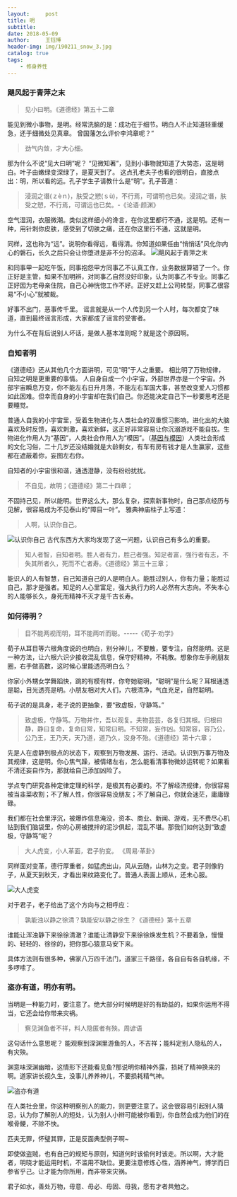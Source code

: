 ```yaml
--- 
layout:     post 
title: 明
subtitle:  
date: 2018-05-09
author:     王钰博 
header-img: img/190211_snow_3.jpg
catalog: true
tags:
    - 修身养性
--- 
```


### 飓风起于青萍之末

> 见小曰明。《道德经》第五十二章

能见到微小事物，是明。经常洗脑的是：成功在于细节。明白人不止知道轻重缓急，还于细微处见真章。
曾国藩怎么评价李鸿章呢？”

> 劲气内敛，才大心细。


那为什么不说“见大曰明”呢？
“见微知著”，见到小事物就知道了大势态，这是明白。叶子由嫩绿变深绿了，是夏天到了。
这点孔老夫子也看的很明白，直接点出：明，所以看的远。孔子学生子请教什么是“明”。孔子答道：
> 浸润之谮(ｚèｎ)，肤受之愬(ｓù)，不行焉，可谓明也已矣。浸润之谮，肤受之愬，不行焉，可谓远也已矣。-《论语·颜渊》

空气湿润，衣服微潮。类似这样细小的谗言，在你这里都行不通，这是明。还有一种，用针刺你皮肤，感受到了切肤之痛，还在你这里行不通，这就是明。

同样，这也称为“远”。说明你看得远，看得清。你知道如果任由“悄悄话”风化你内心的磐石，长久之后只会让你堕进是非不分的沼泽。
![飓风起于青萍之末](https://github.com/WangYuBo/Writing/blob/master/imgs/qingping.jpg)

和同事甲一起吃午饭，同事抱怨甲方同事乙不认真工作，业务数据算错了一个。你正好是主管，如果不加明辨，对同事乙自然没好印象，认为同事乙不专业。同事乙正好因为老母亲住院，自己心神恍惚工作不好。正好又赶上公司转型，同事乙很容易“不小心”就被裁。

好事不出门，恶事传千里。
谣言就是从一个人传到另一个人时，每次都变了味道，直到最终谣言形成，大家都成了谣言的受害者。

为什么不在背后说别人坏话，是做人基本准则呢？就是这个原因啊。

 
### 自知者明
《道德经》还从其他几个方面讲明，可见“明”于人之重要。
相比明了万物规律，自知之明是更重要的事情。
人自身自成一个小宇宙，外部世界亦是一个宇宙。外部宇宙瞬息万变，你不能左右日升月落，不能左右军国大事，甚至改变爱人习惯都如此困难。但幸而自身的小宇宙却在我们自己。你还能决定自己下一秒要思考还是要睡觉。

普通人自我的小宇宙里，受着生物进化与人类社会的双重惯习影响。进化出的大脑喜欢及时反馈，喜欢刺激，喜欢新鲜，这正好非常容易让你沉溺游戏不能自拔。生物进化作用人为“基因”，人类社会作用人为“模因”。（[基因与模因](https://book.douban.com/review/8273592/)）人类社会形成的文化习俗，二十几岁还没结婚就是大龄剩女，有车有房有钱才是人生赢家，这些都在遮蔽着你，妄图左右你。

自知者的小宇宙很和谐，通透澄静，没有纷纷扰扰。
 
> 不自见，故明；《道德经》第二十四章；

不固持己见，所以能明。世界这么大，那么复杂，探索新事物时，自己那点经历与见解，很容易成为不见泰山的“障目一叶”。
雅典神庙柱子上写道：
> 人啊，认识你自己。

![认识你自己](https://github.com/WangYuBo/Writing/blob/master/imgs/know-yourself.jpg)
古代东西方大家均发现了这一问题，认识自己有多么的重要。

> 知人者智，自知者明。胜人者有力，胜己者强。知足者富，强行者有志，不失其所者久，死而不亡者寿。《道德经》第三十三章；

能识人的人有智慧，自己知道自己的人是明白人。能胜过别人，你有力量；能胜过自己，那才是强者。知足的人心里富足，强大执行力的人必然有大志向。不失本心的人能够长久，身死而精神不灭才是千古长寿。




### 如何得明？


> 目不能两视而明，耳不能两听而聪。-----《荀子·劝学》

荀子从耳目等六根角度说的也明白，别分神儿，不要散，要专注，自然能明。这是一种方法，让六根六识少接收混乱信息，保守好精神，不耗散。想象你左手刷朋友圈，右手做高数，这时候心里能透亮明白么？

你家小外甥女学舞蹈快，跳的有模有样，你夸她聪明，“聪明”是什么呢？耳根通透是聪，目光透亮是明。小朋友相对大人们，六根清净，气血充足，自然聪明。


荀子说的是具身，老子说的更抽象，要“致虚极，守静笃。”

> 致虚极，守静笃。万物并作，吾以观复。夫物芸芸，各复归其根。归根曰静，静曰复命，复命曰常，知常曰明。不知常，妄作凶。知常容，容乃公，公乃王，王乃天，天乃道，道乃久，没身不殆。《道德经》第十六章；

先是人在虚静到极点的状态下，观察到万物发展、运行、活动。认识到万事万物及其规律，这是明。你心焦气躁，被情绪左右，怎么能看清事物微妙运转呢？如果看不清还妄自作为，那就给自己添加凶险了。

学点专门研究各种定律定理的科学，是极其有必要的。不了解经济规律，你很容易被当韭菜收割；不了解人性，你很容易没朋友；不了解自己，你就会迷茫，庸庸碌碌。

我们都在社会里浮沉，被爆炸信息淹没，资本、商业、新闻、游戏，无不费尽心机钻到我们脑袋里，你的心房被搅拌的泥沙俱起，混乱不堪。那我们如何达到“致虚极，守静笃”呢？

> 大人虎变，小人革面，君子豹变。 《周易·革卦》

同样面对变革，德行厚重者，如猛虎出山，风从云随，山林为之变。君子则像豹子，从夏天到秋天，才看出来纹路变化了。普通人表面上顺从，还未心服。

![大人虎变](https://github.com/WangYuBo/Writing/blob/master/imgs/tiger.jpg)

对于君子，老子给出了这个方向与之相呼应：

>孰能浊以静之徐清？孰能安以静之徐生？《道德经》第十五章

谁能让浑浊静下来徐徐清澈？谁能让清静安下来徐徐焕发生机？不要着急，慢慢的、轻轻的、徐徐的，把你那心猿意马安下来。

具体方法则有很多种，佛家八万四千法门，道家三千路径，各自自有各自机缘，不多啰嗦了。

### 盗亦有道，明亦有明。
当明是一种能力时，要注意了。绝大部分时候明是好的有助益的，如果你运用不得当，它还会给你带来灾祸。

> 察见渊鱼者不祥，料人隐匿者有殃。周谚语

这句话什么意思呢？
能观察到深渊里游鱼的人，不吉祥；能料定别人隐私的人，有灾殃。

渊意味深渊幽暗，这情形下还能看见鱼?那说明你精神外露，损耗了精神换来的啊。道家讲长视久生，没事儿养养神儿，不要损耗精气神。

![盗亦有道](https://github.com/WangYuBo/Writing/blob/master/imgs/cloud-sea.jpg)

在人类社会里，你这种明察别人的能力，则更要注意了。这会很容易引起别人猜忌，认为你了解别人的短处，认为别人小辫可能被你看到，你自然会成为他们的在喉骨鲠，不除不快。

匹夫无罪，怀璧其罪，正是反面典型例子啊~

即使做盗贼，也有自己的规矩与原则，知道何时该偷何时该走。所以啊，大才能者，明晓才能运用时机，不滥用不缺位。更要注意修炼心性，涵养神气，博学而日参省乎己。让才能为你所用，而非带来灾祸。

君子如水，善处万物，毋意、毋必、毋固、毋我，愿有才者共勉之。



